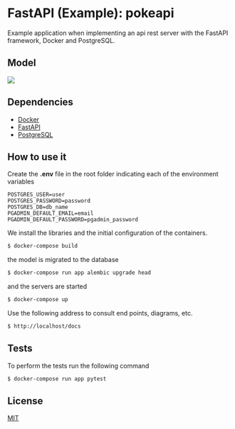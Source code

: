 # FastAPI (Example): pokeapi

Example application when implementing an api rest server with the FastAPI framework, Docker and PostgreSQL.

## Model

[![](https://mermaid.ink/img/pako:eNqtUsuKwzAM_BWjc_sDvnXZHMI-WkguC4EgYm1qNrGLI1NKyL-vY7JpAulpq5M0zIzEoB4qqwgkkHvVWDtsCyOmOh3fko_jZyYGu9_bXuRfpySTM1zG-TE9yw_5kh7nx_TDS_qe5ulqw4xtyPo7NpY2TDU5odUa79hpUwuDLW0LrqTrM2-KGlsha2tKdIQlmcr6IHLdmqyQiXVLosGOy8qazjdMizOGexsj-9fpC7MY6LPM5qifZTgW7KAl16JW4cOibwF8pqAAGVqF7qeAwgyB5y9jjonSbB3Ib2w62gF6ttnNVCDZefojTY86sYZfYqnEUQ)](https://mermaid.live/edit#pako:eNqtUsuKwzAM_BWjc_sDvnXZHMI-WkguC4EgYm1qNrGLI1NKyL-vY7JpAulpq5M0zIzEoB4qqwgkkHvVWDtsCyOmOh3fko_jZyYGu9_bXuRfpySTM1zG-TE9yw_5kh7nx_TDS_qe5ulqw4xtyPo7NpY2TDU5odUa79hpUwuDLW0LrqTrM2-KGlsha2tKdIQlmcr6IHLdmqyQiXVLosGOy8qazjdMizOGexsj-9fpC7MY6LPM5qifZTgW7KAl16JW4cOibwF8pqAAGVqF7qeAwgyB5y9jjonSbB3Ib2w62gF6ttnNVCDZefojTY86sYZfYqnEUQ)
## Dependencies
- [Docker](https://www.docker.com/)
- [FastAPI](https://fastapi.tiangolo.com/)
- [PostgreSQL](https://www.postgresql.org/)

## How to use it

Create the **.env** file in the root folder indicating each of the environment variables


```
POSTGRES_USER=user
POSTGRES_PASSWORD=password
POSTGRES_DB=db_name
PGADMIN_DEFAULT_EMAIL=email
PGADMIN_DEFAULT_PASSWORD=pgadmin_password
```

We install the libraries and the initial configuration of the containers.

```bash 
$ docker-compose build
```
the model is migrated to the database
```bash 
$ docker-compose run app alembic upgrade head
```
and the servers are started
```bash 
$ docker-compose up
```
Use the following address to consult end points, diagrams, etc.
```bash 
$ http://localhost/docs
```
## Tests
To perform the tests run the following command
```bash 
$ docker-compose run app pytest
```
## License
[MIT](https://choosealicense.com/licenses/mit/)
